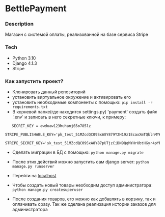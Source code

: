# BettlePayment
### Description
Магазин с системой оплаты, реализованной на базе сервиса Stripe

### Tech
- Python 3.10
- Django 4.1.3
- Stripe

### Как запустить проект?
- Клонировать данный репозиторий
- установить виртуальное окружение и активировать его
- установить необходимые компоненты с помощью:
```pip install -r requirements.txt```
- В корневой папке(где находится settings.py) 'payment' создать файл '.env' и записать в него секретные ключи, к примеру:
```
   SECRET_KEY = awduaw123huhanj65o785lz
   STRIPE_PUBLISHABLE_KEY='pk_test_51MZcdQC09SxA8Y879Y2H19z1EcaxXmTQklnMY6UqjgRNrHTThc'
   STRIPE_SECRET_KEY='sk_test_51MZcdQC09SxA8Y87pUTjzCiDN9QqMYHrUbtHGyr4pYRJLvKk9wKjHX7xkW8u1HKzk381naIn7iA6800qeFPF7XT'
```
- Сделать миграции в БД с помощью:
```python manage.py migrate```
- После этих действий можно запустить сам django server:
```python manage.py runserver```
- Перейти на [localhost](http://127.0.0.1:8000/)

- Чтобы создать новый товары необходим доступ администратора:
```python manage.py createsuperuser```
- После создания товаров, его можно как добавлять в корзину, так и оплачивать сразу.
Так же сделана реализация истории заказов для администратора

